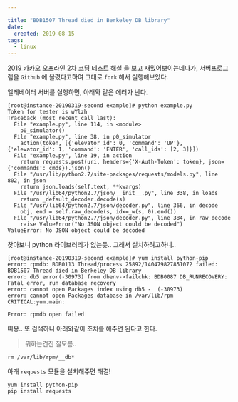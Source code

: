 ```yaml
---

title: "BDB1507 Thread died in Berkeley DB library"
date:
  created: 2019-08-15
tags:
  - linux
---
```


[2019 카카오 오프라인 2차 코딩 테스트 해설](https://tech.kakao.com/2018/10/23/kakao-blind-recruitment-round-2/) 을 보고 재밌어보이는데다가, 서버프로그램을 `Github` 에 올렸다고하여 그대로 `fork` 해서 실행해보았다.

엘레베이터 서버를 실행하면, 아래와 같은 에러가 난다.

``` shell
[root@instance-20190319-second example]# python example.py
Token for tester is wYlzh
Traceback (most recent call last):
  File "example.py", line 114, in <module>
    p0_simulator()
  File "example.py", line 38, in p0_simulator
    action(token, [{'elevator_id': 0, 'command': 'UP'}, {'elevator_id': 1, 'command': 'ENTER', 'call_ids': [2, 3]}])
  File "example.py", line 19, in action
    return requests.post(uri, headers={'X-Auth-Token': token}, json={'commands': cmds}).json()
  File "/usr/lib/python2.7/site-packages/requests/models.py", line 802, in json
    return json.loads(self.text, **kwargs)
  File "/usr/lib64/python2.7/json/__init__.py", line 338, in loads
    return _default_decoder.decode(s)
  File "/usr/lib64/python2.7/json/decoder.py", line 366, in decode
    obj, end = self.raw_decode(s, idx=_w(s, 0).end())
  File "/usr/lib64/python2.7/json/decoder.py", line 384, in raw_decode
    raise ValueError("No JSON object could be decoded")
ValueError: No JSON object could be decoded
```

찾아보니 python 라이브러리가 없는듯.. 그래서 설치하려고하니..

``` shell
[root@instance-20190319-second example]# yum install python-pip
error: rpmdb: BDB0113 Thread/process 25892/140479827851072 failed: BDB1507 Thread died in Berkeley DB library
error: db5 error(-30973) from dbenv->failchk: BDB0087 DB_RUNRECOVERY: Fatal error, run database recovery
error: cannot open Packages index using db5 -  (-30973)
error: cannot open Packages database in /var/lib/rpm
CRITICAL:yum.main:

Error: rpmdb open failed
```

띠용.. 또 검색하니 아래와같이 조치를 해주면 된다고 한다.
> 뭐하는건진 잘모름..

``` shell
rm /var/lib/rpm/__db*
```

아래 `requests` 모듈을 설치해주면 해결!

``` shell
yum install python-pip
pip install requests
```
